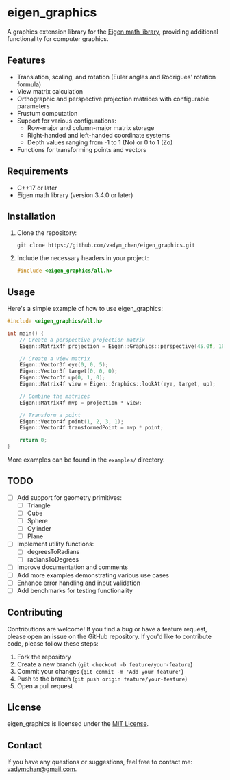 # eigen_graphics

A graphics extension library for the [Eigen math library](https://gitlab.com/libeigen/eigen), providing additional functionality for computer graphics.

## Features

- Translation, scaling, and rotation (Euler angles and Rodrigues' rotation formula)
- View matrix calculation
- Orthographic and perspective projection matrices with configurable parameters
- Frustum computation
- Support for various configurations:
  - Row-major and column-major matrix storage
  - Right-handed and left-handed coordinate systems
  - Depth values ranging from -1 to 1 (No) or 0 to 1 (Zo)
- Functions for transforming points and vectors

## Requirements

- C++17 or later
- Eigen math library (version 3.4.0 or later)

## Installation

1. Clone the repository:
   ```
   git clone https://github.com/vadym_chan/eigen_graphics.git
   ```
2. Include the necessary headers in your project:
   ```cpp
   #include <eigen_graphics/all.h>
   ```

## Usage

Here's a simple example of how to use eigen_graphics:

```cpp
#include <eigen_graphics/all.h>

int main() {
    // Create a perspective projection matrix
    Eigen::Matrix4f projection = Eigen::Graphics::perspective(45.0f, 16.0f / 9.0f, 0.1f, 100.0f);

    // Create a view matrix
    Eigen::Vector3f eye(0, 0, 5);
    Eigen::Vector3f target(0, 0, 0);
    Eigen::Vector3f up(0, 1, 0);
    Eigen::Matrix4f view = Eigen::Graphics::lookAt(eye, target, up);

    // Combine the matrices
    Eigen::Matrix4f mvp = projection * view;

    // Transform a point
    Eigen::Vector4f point(1, 2, 3, 1);
    Eigen::Vector4f transformedPoint = mvp * point;

    return 0;
}
```

More examples can be found in the `examples/` directory.

## TODO

- [ ] Add support for geometry primitives:
  - [ ] Triangle
  - [ ] Cube
  - [ ] Sphere
  - [ ] Cylinder
  - [ ] Plane
- [ ] Implement utility functions:
  - [ ] degreesToRadians
  - [ ] radiansToDegrees
- [ ] Improve documentation and comments
- [ ] Add more examples demonstrating various use cases
- [ ] Enhance error handling and input validation
- [ ] Add benchmarks for testing functionality

## Contributing

Contributions are welcome! If you find a bug or have a feature request, please open an issue on the GitHub repository. If you'd like to contribute code, please follow these steps:

1. Fork the repository
2. Create a new branch (`git checkout -b feature/your-feature`)
3. Commit your changes (`git commit -m 'Add your feature'`)
4. Push to the branch (`git push origin feature/your-feature`)
5. Open a pull request

## License

eigen_graphics is licensed under the [MIT License](LICENSE).

## Contact

If you have any questions or suggestions, feel free to contact me: vadymchan@gmail.com.
